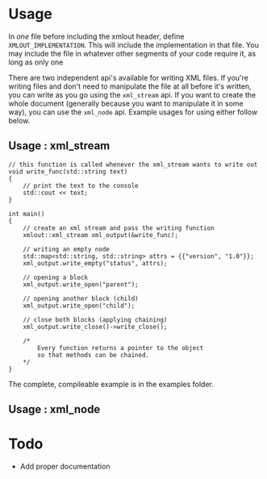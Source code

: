 # Usage

In *one* file before including the xmlout header, define `XMLOUT_IMPLEMENTATION`. This will include the implementation in that file. You may include the file in whatever other segments of your code require it, as long as only one

There are two independent api's available for writing XML files. If you're writing files and don't need to manipulate the file at all before it's written, you can write as you go using the `xml_stream` api. If you want to create the whole document (generally because you want to manipulate it in some way), you can use the `xml_node` api. Example usages for using either follow below.

## Usage : xml_stream

```
// this function is called whenever the xml_stream wants to write out
void write_func(std::string text)
{
    // print the text to the console
    std::cout << text;
}

int main()
{
    // create an xml stream and pass the writing function
    xmlout::xml_stream xml_output(&write_func);

    // writing an empty node
    std::map<std::string, std::string> attrs = {{"version", "1.0"}};
    xml_output.write_empty("status", attrs);

    // opening a block
    xml_output.write_open("parent");

    // opening another block (child)
    xml_output.write_open("child");

    // close both blocks (applying chaining)
    xml_output.write_close()->write_close();

    /*
        Every function returns a pointer to the object
        so that methods can be chained.
    */
}
```

The complete, compileable example is in the examples folder.

## Usage : xml_node


# Todo
- Add proper documentation